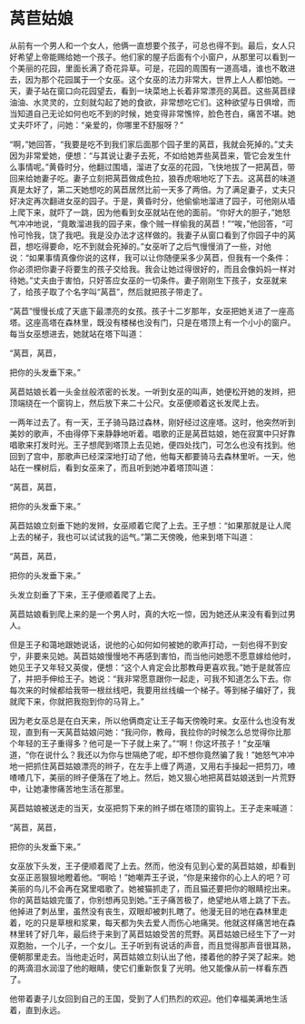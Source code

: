 # 莴苣姑娘

从前有一个男人和一个女人，他俩一直想要个孩子，可总也得不到。最后，女人只好希望上帝能赐给她一个孩子。他们家的屋子后面有个小窗户，从那里可以看到一个美丽的花园，里面长满了奇花异草。可是，花园的周围有一道高墙，谁也不敢进去，因为那个花园属于一个女巫。这个女巫的法力非常大，世界上人人都怕她。一天，妻子站在窗口向花园望去，看到一块菜地上长着非常漂亮的莴苣。这些莴苣绿油油、水灵灵的，立刻就勾起了她的食欲，非常想吃它们。这种欲望与日俱增，而当知道自己无论如何也吃不到的时候，她变得非常憔悴，脸色苍白，痛苦不堪。她丈夫吓坏了，问她：“亲爱的，你哪里不舒服呀？” 

“啊，”她回答，“我要是吃不到我们家后面那个园子里的莴苣，我就会死掉的。”丈夫因为非常爱她，便想：“与其说让妻子去死，不如给她弄些莴苣来，管它会发生什么事情呢。”黄昏时分，他翻过围墙，溜进了女巫的花园，飞快地拔了一把莴苣，带回来给她妻子吃。妻子立刻把莴苣做成色拉，狼吞虎咽地吃了下去。这莴苣的味道真是太好了，第二天她想吃的莴苣居然比前一天多了两倍。为了满足妻子，丈夫只好决定再次翻进女巫的园子。于是，黄昏时分，他偷偷地溜进了园子，可他刚从墙上爬下来，就吓了一跳，因为他看到女巫就站在他的面前。“你好大的胆子，”她怒气冲冲地说，“竟敢溜进我的园子来，像个贼一样偷我的莴苣！”“唉，”他回答，“可怜可怜我，饶了我吧。我是没办法才这样做的。我妻子从窗口看到了你园子中的莴苣，想吃得要命，吃不到就会死掉的。”女巫听了之后气慢慢消了一些，对他说：“如果事情真像你说的这样，我可以让你随便采多少莴苣，但我有一个条件：你必须把你妻子将要生的孩子交给我。我会让她过得很好的，而且会像妈妈一样对待她。”丈夫由于害怕，只好答应女巫的一切条件。妻子刚刚生下孩子，女巫就来了，给孩子取了个名字叫“莴苣”，然后就把孩子带走了。 

“莴苣”慢慢长成了天底下最漂亮的女孩。孩子十二岁那年，女巫把她关进了一座高塔。这座高塔在森林里，既没有楼梯也没有门，只是在塔顶上有一个小小的窗户。每当女巫想进去，她就站在塔下叫道： 

“莴苣，莴苣， 

把你的头发垂下来。” 

莴苣姑娘长着一头金丝般浓密的长发。一听到女巫的叫声，她便松开她的发辫，把顶端绕在一个窗钩上，然后放下来二十公尺。女巫便顺着这长发爬上去。 

一两年过去了。有一天，王子骑马路过森林，刚好经过这座塔。这时，他突然听到美妙的歌声，不由得停下来静静地听着。唱歌的正是莴苣姑娘，她在寂寞中只好靠唱歌来打发时光。王子想爬到塔顶上去见她，便四处找门，可怎么也没有找到。他回到了宫中，那歌声已经深深地打动了他，他每天都要骑马去森林里听。一天，他站在一棵树后，看到女巫来了，而且听到她冲着塔顶叫道： 

“莴苣，莴苣， 

把你的头发垂下来。” 

莴苣姑娘立刻垂下她的发辫，女巫顺着它爬了上去。王子想：“如果那就是让人爬上去的梯子，我也可以试试我的运气。”第二天傍晚，他来到塔下叫道： 

“莴苣，莴苣， 

把你的头发垂下来。” 

头发立刻垂了下来，王子便顺着爬了上去。 

莴苣姑娘看到爬上来的是一个男人时，真的大吃一惊，因为她还从来没有看到过男人。 

但是王子和蔼地跟她说话，说他的心如何如何被她的歌声打动，一刻也得不到安宁，非要来见她。莴苣姑娘慢慢地不再感到害怕，而当他问她愿不愿意嫁给他时，她见王子又年轻又英俊，便想：“这个人肯定会比那教母更喜欢我。”她于是就答应了，并把手伸给王子。她说：“我非常愿意跟你一起走，可我不知道怎么下去。你每次来的时候都给我带一根丝线吧，我要用丝线编一个梯子。等到梯子编好了，我就爬下来，你就把我抱到你的马背上。” 

因为老女巫总是在白天来，所以他俩商定让王子每天傍晚时来。女巫什么也没有发现，直到有一天莴苣姑娘问她：“我问你，教母，我拉你的时候怎么总觉得你比那个年轻的王子重得多？他可是一下子就上来了。”“啊！你这坏孩子！”女巫嚷道，“你在说什么？我还以为你与世隔绝了呢，却不想你竟然骗了我！”她怒气冲冲地一把抓住莴苣姑娘漂亮的辫子，在左手上缠了两道，又用右手操起一把剪刀，喳喳喳几下，美丽的辫子便落在了地上。然后，她又狠心地把莴苣姑娘送到一片荒野中，让她凄惨痛苦地生活在那里。 

莴苣姑娘被送走的当天，女巫把剪下来的辫子绑在塔顶的窗钩上。王子走来喊道： 

“莴苣，莴苣， 

把你的头发垂下来。” 

女巫放下头发，王子便顺着爬了上去。然而，他没有见到心爱的莴苣姑娘，却看到女巫正恶狠狠地瞪着他。“啊哈！”她嘲弄王子说，“你是来接你的心上人的吧？可美丽的鸟儿不会再在窝里唱歌了。她被猫抓走了，而且猫还要把你的眼睛挖出来。你的莴苣姑娘完蛋了，你别想再见到她。”王子痛苦极了，绝望地从塔上跳了下去。他掉进了刺丛里，虽然没有丧生，双眼却被刺扎瞎了。他漫无目的地在森林里走着，吃的只是草根和浆果，每天都为失去爱人而伤心地痛哭。他就这样痛苦地在森林里转了好几年，最后终于来到了莴苣姑娘受苦的荒野。莴苣姑娘已经生下了一对双胞胎，一个儿子，一个女儿。王子听到有说话的声音，而且觉得那声音很耳熟，便朝那里走去。当他走近时，莴苣姑娘立刻认出了他，搂着他的脖子哭了起来。她的两滴泪水润湿了他的眼睛，使它们重新恢复了光明。他又能像从前一样看东西了。

他带着妻子儿女回到自己的王国，受到了人们热烈的欢迎。他们幸福美满地生活着，直到永远。 
